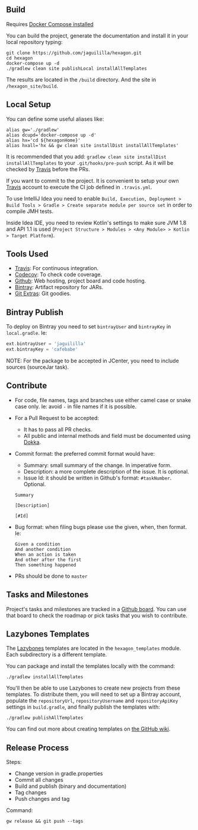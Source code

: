 
## Build

Requires [Docker Compose installed](https://docs.docker.com/compose/install)

You can build the project, generate the documentation and install it in your local repository
typing:

    git clone https://github.com/jaguililla/hexagon.git
    cd hexagon
    docker-compose up -d
    ./gradlew clean site publishLocal installAllTemplates

The results are located in the `/build` directory. And the site in `/hexagon_site/build`.

## Local Setup

You can define some useful aliases like:

    alias gw='./gradlew'
    alias dcupd='docker-compose up -d'
    alias hx='cd ${hexagonHome}'
    alias hxall='hx && gw clean site installDist installAllTemplates'

It is recommended that you add: `gradlew clean site installDist installAllTemplates` to
your `.git/hooks/pre-push` script. As it will be checked by [Travis] before the PRs.

If you want to commit to the project. It is convenient to setup your own [Travis] account to execute
the CI job defined in `.travis.yml`.

To use IntelliJ Idea you need to enable `Build, Execution, Deployment > Build Tools > Gradle >
Create separate module per source set` in order to compile JMH tests.

Inside Idea IDE, you need to review Kotlin's settings to make sure JVM 1.8 and API 1.1 is used
(`Project Structure > Modules > <Any Module> > Kotlin > Target Platform`).

## Tools Used

* [Travis]: For continuous integration.
* [Codecov]: To check code coverage.
* [Github]: Web hosting, project board and code hosting.
* [Bintray]: Artifact repository for JARs.
* [Git Extras]: Git goodies.

[Travis]: https://travis-ci.org
[Codecov]: https://codecov.io
[Github]: https://github.com
[Bintray]: https://bintray.com
[Git Extras]: https://github.com/tj/git-extras

## Bintray Publish
 
To deploy on Bintray you need to set `bintrayUser` and `bintrayKey` in `local.gradle`. Ie:

```groovy
ext.bintrayUser = 'jaguililla'
ext.bintrayKey = 'cafebabe'
```

NOTE: For the package to be accepted in JCenter, you need to include sources (sourceJar task).

## Contribute

* For code, file names, tags and branches use either camel case or snake case only. Ie: avoid `-` in
  file names if it is possible.

* For a Pull Request to be accepted:
  - It has to pass all PR checks.
  - All public and internal methods and field must be documented using
    [Dokka](https://github.com/Kotlin/dokka).

* Commit format: the preferred commit format would have:
  - Summary: small summary of the change. In imperative form.
  - Description: a more complete description of the issue. It is optional.
  - Issue Id: it should be written in Github's format: `#taskNumber`. Optional.

  ```
  Summary

  [Description]

  [#Id]
  ```

* Bug format: when filing bugs please use the given, when, then format. Ie:

  ```
  Given a condition
  And another condition
  When an action is taken
  And other after the first
  Then something happened
  ```

* PRs should be done to `master`

## Tasks and Milestones

Project's tasks and milestones are tracked in a [Github board]. You can use that board to check the
roadmap or pick tasks that you wish to contribute.

[Github board]: https://github.com/jaguililla/hexagon/projects/1

## Lazybones Templates

The [Lazybones] templates are located in the `hexagon_templates` module. Each subdirectory is a
different template.

You can package and install the templates locally with the command:

    ./gradlew installAllTemplates

You'll then be able to use Lazybones to create new projects from these templates. To distribute
them, you will need to set up a Bintray account, populate the `repositoryUrl`, `repositoryUsername`
and `repositoryApiKey` settings in `build.gradle`, and finally publish the templates with:

    ./gradlew publishAllTemplates

You can find out more about creating templates on [the GitHub wiki].

[the GitHub wiki]: https://github.com/pledbrook/lazybones/wiki/Template-developers-guide
[Lazybones]: https://github.com/pledbrook/lazybones

## Release Process

Steps:

* Change version in gradle.properties
* Commit all changes
* Build and publish (binary and documentation)
* Tag changes
* Push changes and tag

Command:

    gw release && git push --tags

